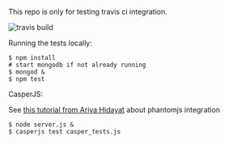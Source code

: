 This repo is only for testing travis ci integration.

![travis build](https://api.travis-ci.org/mwager/travis_test.png)

Running the tests locally:

    $ npm install
    # start mongodb if not already running
    $ mongod &
    $ npm test

CasperJS:

See [this tutorial from Ariya Hidayat](http://ariya.ofilabs.com/2012/03/phantomjs-and-travis-ci.html) about phantomjs integration

    $ node server.js &
    $ casperjs test casper_tests.js

